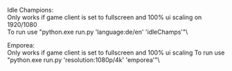 Idle Champions:\
Only works if game client is set to fullscreen and 100% ui scaling on 1920/1080 \
To run use "python.exe run.py 'language:de/en' 'idleChamps'"\

Emporea:\
Only works if game client is set to fullscreen and 100% ui scaling
To run use "python.exe run.py 'resolution:1080p/4k' 'emporea'"\